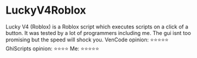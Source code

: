 # LuckyV4Roblox
Lucky V4 (Roblox) is a Roblox script which executes scripts on a click of a button. It was tested by a lot of programmers including me. The gui isnt too promising but the speed will shock you. VenCode opinion: ⭐⭐⭐⭐⭐ GhiScripts opinion: ⭐⭐⭐⭐ Me: ⭐⭐⭐⭐⭐
